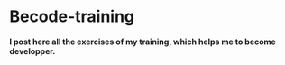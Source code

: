 # Becode-training

**I post here all the exercises of my training, which helps me to become developper.**
